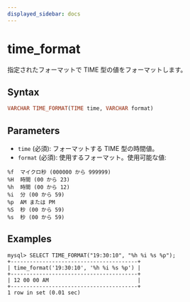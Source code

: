 ```yaml
---
displayed_sidebar: docs
---
```


# time_format

指定されたフォーマットで TIME 型の値をフォーマットします。

## Syntax

```Haskell
VARCHAR TIME_FORMAT(TIME time, VARCHAR format)
```

## Parameters

- `time` (必須): フォーマットする TIME 型の時間値。
- `format` (必須): 使用するフォーマット。使用可能な値:

```Plain Text
%f	マイクロ秒 (000000 から 999999)
%H	時間 (00 から 23)
%h	時間 (00 から 12)
%i	分 (00 から 59)
%p	AM または PM
%S	秒 (00 から 59)
%s	秒 (00 から 59)
```

## Examples

```Plain Text
mysql> SELECT TIME_FORMAT("19:30:10", "%h %i %s %p");
+----------------------------------------+
| time_format('19:30:10', '%h %i %s %p') |
+----------------------------------------+
| 12 00 00 AM                            |
+----------------------------------------+
1 row in set (0.01 sec)

```